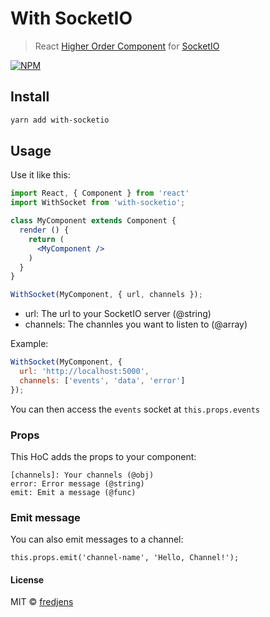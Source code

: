 # With SocketIO

> React [Higher Order Component](https://reactjs.org/docs/higher-order-components.html) for [SocketIO](https://socket.io)

[![NPM](https://img.shields.io/npm/v/with-socketio.svg)](https://www.npmjs.com/package/with-socketio)

## Install

```bash
yarn add with-socketio
```

## Usage

Use it like this:

```jsx
import React, { Component } from 'react'
import WithSocket from 'with-socketio';

class MyComponent extends Component {
  render () {
    return (
      <MyComponent />
    )
  }
}

WithSocket(MyComponent, { url, channels });
```

* url: The url to your SocketIO server (@string)
* channels: The channles you want to listen to (@array)

Example:
```jsx
WithSocket(MyComponent, {
  url: 'http://localhost:5000',
  channels: ['events', 'data', 'error']
});
```

You can then access the `events` socket at `this.props.events`


### Props

This HoC adds the props to your component:

```
[channels]: Your channels (@obj)
error: Error message (@string)
emit: Emit a message (@func)
```

### Emit message

You can also emit messages to a channel:

```
this.props.emit('channel-name', 'Hello, Channel!');
```

#### License

MIT © [fredjens](https://github.com/fredjens)
